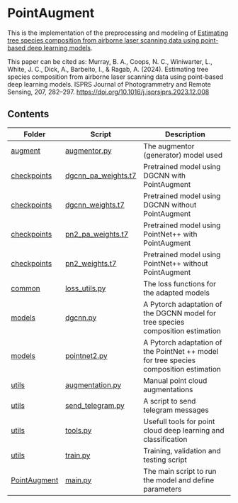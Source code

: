# PointAugment 
This is the implementation of the preprocessing and modeling of [Estimating tree species composition from airborne laser scanning data using point-based deep learning models](https://www.sciencedirect.com/science/article/pii/S0924271623003453?via%3Dihub).

This paper can be cited as:
Murray, B. A., Coops, N. C., Winiwarter, L., White, J. C., Dick, A., Barbeito, I., & Ragab, A. (2024). Estimating tree species composition from airborne laser scanning data using point-based deep learning models. ISPRS Journal of Photogrammetry and Remote Sensing, 207, 282–297. https://doi.org/10.1016/j.isprsjprs.2023.12.008



Contents
----
| Folder | Script | Description |
| ------ | ------ | ----------- |
| [augment](https://github.com/Brent-Murray/point-dl/tree/main/Pytorch/models/PointAugment/augment) | [augmentor.py](https://github.com/Brent-Murray/point-dl/blob/main/Pytorch/models/PointAugment/augment/augmentor.py) | The augmentor (generator) model used |
| [checkpoints](https://github.com/Brent-Murray/point-dl/tree/main/Pytorch/models/PointAugment/checkpoints/pretrained) | [dgcnn_pa_weights.t7](https://github.com/Brent-Murray/point-dl/blob/main/Pytorch/models/PointAugment/checkpoints/pretrained/dgcnn_pa_weights.t7) | Pretrained model using DGCNN with PointAugment |
| [checkpoints](https://github.com/Brent-Murray/point-dl/tree/main/Pytorch/models/PointAugment/checkpoints/pretrained) | [dgcnn_weights.t7](https://github.com/Brent-Murray/point-dl/blob/main/Pytorch/models/PointAugment/checkpoints/pretrained/dgcnn_weights.t7) | Pretrained model using DGCNN without PointAugment |
| [checkpoints](https://github.com/Brent-Murray/point-dl/tree/main/Pytorch/models/PointAugment/checkpoints/pretrained) | [pn2_pa_weights.t7](https://github.com/Brent-Murray/point-dl/blob/main/Pytorch/models/PointAugment/checkpoints/pretrained/pn2_pa_weights.t7) | Pretrained model using PointNet++ with PointAugment |
| [checkpoints](https://github.com/Brent-Murray/point-dl/tree/main/Pytorch/models/PointAugment/checkpoints/pretrained) | [pn2_weights.t7](https://github.com/Brent-Murray/point-dl/blob/main/Pytorch/models/PointAugment/checkpoints/pretrained/pn2_weights.t7) | Pretrained model using PointNet++ without PointAugment |
| [common](https://github.com/Brent-Murray/point-dl/tree/main/Pytorch/models/PointAugment/common) | [loss_utils.py](https://github.com/Brent-Murray/point-dl/blob/main/Pytorch/models/PointAugment/common/loss_utils.py) | The loss functions for the adapted models |
| [models](https://github.com/Brent-Murray/point-dl/blob/main/Pytorch/models/PointAugment/models) | [dgcnn.py](https://github.com/Brent-Murray/point-dl/blob/main/Pytorch/models/PointAugment/models/dgcnn.py) | A Pytorch adaptation of the DGCNN model for tree species composition estimation |
| [models](https://github.com/Brent-Murray/point-dl/blob/main/Pytorch/models/PointAugment/models) | [pointnet2.py](https://github.com/Brent-Murray/point-dl/blob/main/Pytorch/models/PointAugment/models/pointnet2.py) | A Pytorch adaptation of the PointNet ++ model for tree species composition estimation |
| [utils](https://github.com/Brent-Murray/point-dl/blob/main/Pytorch/models/PointAugment/utils) | [augmentation.py](https://github.com/Brent-Murray/point-dl/blob/main/Pytorch/models/PointAugment/utils/augmentation.py) | Manual point cloud augmentations |
| [utils](https://github.com/Brent-Murray/point-dl/blob/main/Pytorch/models/PointAugment/utils) | [send_telegram.py](https://github.com/Brent-Murray/point-dl/blob/main/Pytorch/models/PointAugment/utils/send_telegram.py) | A script to send telegram messages |
| [utils](https://github.com/Brent-Murray/point-dl/blob/main/Pytorch/models/PointAugment/utils) | [tools.py](https://github.com/Brent-Murray/point-dl/blob/main/Pytorch/models/PointAugment/utils/tools.py) | Usefull tools for point cloud deep learning and classification |
| [utils](https://github.com/Brent-Murray/point-dl/blob/main/Pytorch/models/PointAugment/utils) | [train.py](https://github.com/Brent-Murray/point-dl/blob/main/Pytorch/models/PointAugment/utils/train.py) | Training, validation and testing script |
| [PointAugment](https://github.com/Brent-Murray/point-dl/blob/main/Pytorch/models/PointAugment) | [main.py](https://github.com/Brent-Murray/point-dl/blob/main/Pytorch/models/PointAugment/main.py) | The main script to run the model and define parameters |